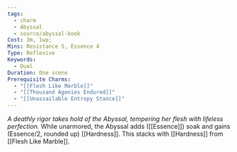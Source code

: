 ```yaml
---
tags:
  - charm
  - Abyssal
  - source/abyssal-book
Cost: 3m, 1wp;
Mins: Resistance 5, Essence 4
Type: Reflexive
Keywords:
  - Dual
Duration: One scene
Prerequisite Charms:
  - "[[Flesh Like Marble]]"
  - "[[Thousand Agonies Endured]]"
  - "[[Unassailable Entropy Stance]]"
---
```

*A deathly rigor takes hold of the Abyssal, tempering her flesh with lifeless perfection.*
While unarmored, the Abyssal adds ([[Essence]]) soak and gains (Essence/2, rounded up) [[Hardness]]. This stacks with [[Hardness]] from [[Flesh Like Marble]].